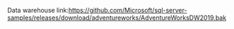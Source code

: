 Data warehouse link:https://github.com/Microsoft/sql-server-samples/releases/download/adventureworks/AdventureWorksDW2019.bak
